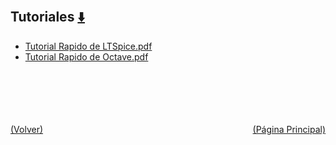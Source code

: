 
<html>
<body>
<h2>Tutoriales <a href="https://downgit.github.io/#/home?url=https://github.com/Apuntes-FIUBA/Apuntes-Electronica/tree/main/86 - Electrónica/8603 - Dispositivos Semiconductores/Tutoriales" style="font-size:20px">  ⬇️ </a></h2>
<ul>
    <li><a href="Tutorial Rapido de LTSpice.pdf">Tutorial Rapido de LTSpice.pdf</a></li>
    <li><a href="Tutorial Rapido de Octave.pdf">Tutorial Rapido de Octave.pdf</a></li>
</ul>
</body>
</html>





<br><br><br><br><br><a href="../" style="float: left">(Volver)</a> <a href="https://apuntes-fiuba.github.io/Apuntes-Electronica" style="float: right">(Página Principal)</a>
